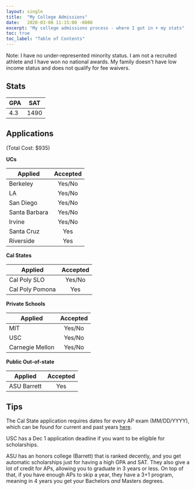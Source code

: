 ```yaml
---
layout: single
title:  "My College Admissions"
date:   2020-03-08 11:15:00 -0800
excerpt: "My college admissions process - where I got in + my stats"
toc: true
toc_label: "Table of Contents"
---
```

Note: I have no under-represented minority status. I am not a recruited athlete and I have won no national awards. My family doesn't have low income status and does not qualify for fee waivers.


## Stats

| GPA | SAT  |
|-----|------|
| 4.3 | 1490 |


## Applications
(Total Cost: $935)

<!-- https://www.tablesgenerator.com/markdown_tables -->

**UCs**

| Applied       | Accepted |
|---------------|:--------:|
| Berkeley      | Yes/No   |
| LA            | Yes/No   |
| San Diego     | Yes/No   |
| Santa Barbara | Yes/No   |
| Irvine        | Yes/No   |
| Santa Cruz    | Yes      |
| Riverside     | Yes      |

**Cal States**

| Applied        | Accepted |
|----------------|:--------:|
| Cal Poly SLO   | Yes/No   |
| Cal Poly Pomona| Yes      |

**Private Schools**

| Applied       | Accepted |
|---------------|:--------:|
| MIT           |  Yes/No  |
| USC           |  Yes/No  |
|Carnegie Mellon|  Yes/No  |

**Public Out-of-state**

| Applied        | Accepted |
|----------------|:--------:|
| ASU Barrett    |  Yes     |


## Tips
The Cal State application requires dates for every AP exam (MM/DD/YYYY), which can be found for current and past years [here](https://www.totalregistration.net/AP-Exam-Registration-Service/AP-Exam-Schedule.php).

USC has a Dec 1 application deadline if you want to be eligible for scholarships.

ASU has an honors college (Barrett) that is ranked decently, and you get automatic scholarships just for having a high GPA and SAT. They also give a lot of credit for APs, allowing you to graduate in 3 years or less. On top of that, if you have enough APs to skip a year, they have a 3+1 program, meaning in 4 years you get your Bachelors *and* Masters degrees.

